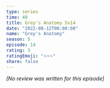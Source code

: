 ```yaml
---
type: series
time: 40
title: Grey's Anatomy 5x14
date: "2022-08-12T00:00:00"
name: "Grey's Anatomy"
season: 5
episode: 14
rating: 3
ratingEmoji: "⭐️⭐️⭐️"
share: false
---
```


_[No review was written for this episode]_
